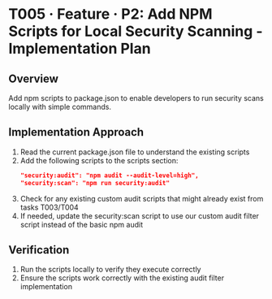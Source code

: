 # T005 · Feature · P2: Add NPM Scripts for Local Security Scanning - Implementation Plan

## Overview

Add npm scripts to package.json to enable developers to run security scans locally with simple commands.

## Implementation Approach

1. Read the current package.json file to understand the existing scripts
2. Add the following scripts to the scripts section:
   ```json
   "security:audit": "npm audit --audit-level=high",
   "security:scan": "npm run security:audit"
   ```
3. Check for any existing custom audit scripts that might already exist from tasks T003/T004
4. If needed, update the security:scan script to use our custom audit filter script instead of the basic npm audit

## Verification

1. Run the scripts locally to verify they execute correctly
2. Ensure the scripts work correctly with the existing audit filter implementation

